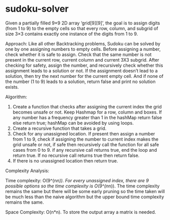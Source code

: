 # sudoku-solver

Given a partially filled 9×9 2D array ‘grid[9][9]’, the goal is to assign digits (from 1 to 9) to the empty cells so that every row, column, and subgrid of size 3×3 contains exactly one instance of the digits from 1 to 9. 


Approach: 
Like all other Backtracking problems, Sudoku can be solved by one by one assigning numbers to empty cells. Before assigning a number, check whether it is safe to assign. Check that the same number is not present in the current row, current column and current 3X3 subgrid. After checking for safety, assign the number, and recursively check whether this assignment leads to a solution or not. If the assignment doesn’t lead to a solution, then try the next number for the current empty cell. And if none of the number (1 to 9) leads to a solution, return false and print no solution exists.


Algorithm: 

1. Create a function that checks after assigning the current index the grid becomes unsafe or not. Keep Hashmap for a row, column and boxes. If any number has a frequency greater than 1 in the hashMap return false else return true; hashMap can be avoided by using loops.
2. Create a recursive function that takes a grid.
3. Check for any unassigned location. If present then assign a number from 1 to 9, check if assigning the number to current index makes the grid unsafe or not, if safe then recursively call the function for all safe cases from 0 to 9. if any recursive call returns true, end the loop and return true. If no recursive call returns true then return false.
4. If there is no unassigned location then return true.


Complexity Analysis:  

Time complexity: O(9^(n*n)). 
For every unassigned index, there are 9 possible options so the time complexity is O(9^(n*n)). The time complexity remains the same but there will be some early pruning so the time taken will be much less than the naive algorithm but the upper bound time complexity remains the same.

Space Complexity: O(n*n). 
To store the output array a matrix is needed.
